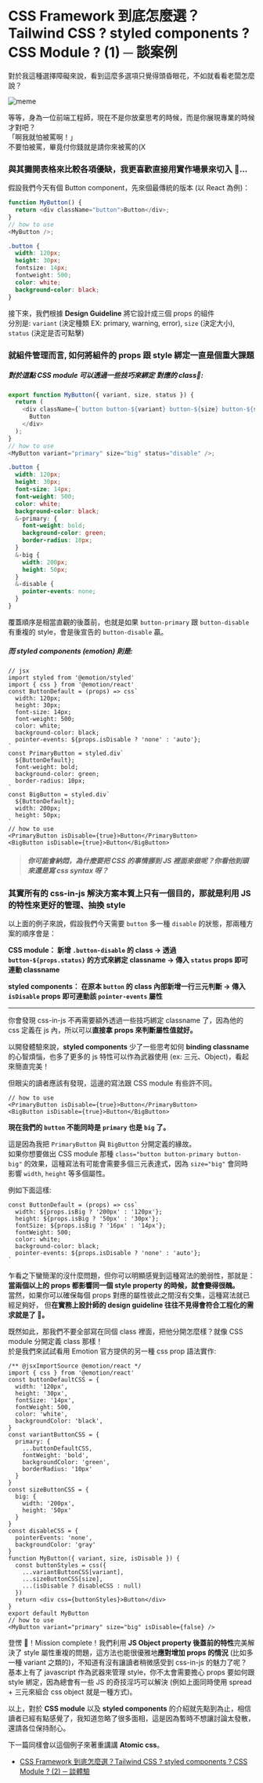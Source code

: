 # CSS Framework 到底怎麼選？Tailwind CSS ? styled components ? CSS Module ? (1) ─ 談案例

對於我這種選擇障礙來說，看到這麼多選項只覺得頭昏眼花，不如就看看老闆怎麼說？

![meme](../../../images/atomic-cssInJs-cssModule/meme.png)

等等，身為一位前端工程師，現在不是你放棄思考的時候，而是你展現專業的時候才對吧？<br>
「啊我就怕被罵啊！」<br>
不要怕被罵，畢竟付你錢就是請你來被罵的(X

### 與其攤開表格來比較各項優缺，我更喜歡直接用實作場景來切入 🔎...

假設我們今天有個 Button component，先來個最傳統的版本 (以 React 為例)：<br>

```js
function MyButton() {
  return <div className="button">Button</div>;
}
// how to use
<MyButton />;
```

```css
.button {
  width: 120px;
  height: 30px;
  fontsize: 14px;
  fontweight: 500;
  color: white;
  background-color: black;
}
```

接下來，我們根據 **Design Guideline** 將它設計成三個 props 的組件<br>
分別是: `variant` (決定種類 EX: primary, warning, error), `size` (決定大小), `status` (決定是否可點擊) <br>

### 就組件管理而言, 如何將組件的 props 跟 style 綁定一直是個重大課題

##### 對於這點 CSS module 可以透過一些技巧來綁定 對應的 class📌:

```js
export function MyButton({ variant, size, status }) {
  return (
    <div className={`button button-${variant} button-${size} button-${status}`}>
      Button
    </div>
  );
}
// how to use
<MyButton variant="primary" size="big" status="disable" />;
```

```css
.button {
  width: 120px;
  height: 30px;
  font-size: 14px;
  font-weight: 500;
  color: white;
  background-color: black;
  &-primary: {
    font-weight: bold;
    background-color: green;
    border-radius: 10px;
  }
  &-big {
    width: 200px;
    height: 50px;
  }
  &-disable {
    pointer-events: none;
  }
}
```

覆蓋順序是相當直觀的後蓋前，也就是如果 `button-primary` 跟 `button-disable` 有重複的 style，會是後宣告的 `button-disable` 贏。

##### 而 styled components (emotion) 則是:

```
// jsx
import styled from '@emotion/styled'
import { css } from '@emotion/react'
const ButtonDefault = (props) => css`
  width: 120px;
  height: 30px;
  font-size: 14px;
  font-weight: 500;
  color: white;
  background-color: black;
  pointer-events: ${props.isDisable ? 'none' : 'auto'};
`
const PrimaryButton = styled.div`
  ${ButtonDefault};
  font-weight: bold;
  background-color: green;
  border-radius: 10px;
`
const BigButton = styled.div`
  ${ButtonDefault};
  width: 200px;
  height: 50px;
`
// how to use
<PrimaryButton isDisable={true}>Button</PrimaryButton>
<BigButton isDisable={true}>Button</BigButton>
```

> ##### _你可能會納悶，為什麼要把 CSS 的事情挪到 JS 裡面來做呢？你看他到頭來還是寫 css syntax 呀？_

### 其實所有的 css-in-js 解決方案本質上只有一個目的，那就是利用 JS 的特性來更好的管理、抽換 style

以上面的例子來說，假設我們今天需要 `button` 多一種 `disable` 的狀態，那兩種方案的順序會是：<br>

**CSS module： 新增 `.button-disable` 的 class -> 透過 `button-${props.status}` 的方式來綁定 classname -> 傳入 `status` props 即可連動 classname**<br>

**styled components： 在原本 `button` 的 class 內部新增一行三元判斷 -> 傳入 `isDisable` props 即可連動該 `pointer-events` 屬性**

---

你會發現 css-in-js 不再需要額外透過一些技巧綁定 classname 了，因為他的 css 定義在 js 內，所以可以**直接拿 props 來判斷屬性值就好。**

以開發體驗來說，**styled components** 少了一些思考如何 **binding classname** 的心智煩惱，也多了更多的 js 特性可以作為武器使用 (ex: 三元、Object)，看起來簡直完美！

但眼尖的讀者應該有發現，這邊的寫法跟 CSS module 有些許不同。

```
// how to use
<PrimaryButton isDisable={true}>Button</PrimaryButton>
<BigButton isDisable={true}>Button</BigButton>
```

**現在我們的 `button` 不能同時是 `primary` 也是 `big` 了。**

這是因為我把 `PrimaryButton` 與 `BigButton` 分開定義的緣故。<br>
如果你想要做出 CSS module 那種 `class="button button-primary button-big"` 的效果，這種寫法有可能會需要多個三元表達式，因為 `size="big"` 會同時影響 `width`, `height` 等多個屬性。<br>

例如下面這樣:

```
const ButtonDefault = (props) => css`
  width: ${props.isBig ? '200px' : '120px'};
  height: ${props.isBig ? '50px' : '30px'};
  fontSize: ${props.isBig ? '16px' : '14px'};
  fontWeight: 500;
  color: white;
  background-color: black;
  pointer-events: ${props.isDisable ? 'none' : 'auto'};
`
```

乍看之下蠻簡潔的沒什麼問題，但你可以明顯感覺到這種寫法的脆弱性，那就是：<br>
**當兩個以上的 props 都影響同一個 style property 的時候，就會變得很醜。**<br>
當然，如果你可以確保每個 props 對應的屬性彼此之間沒有交集，這種寫法就已經足夠好，
但**在實務上設計師的 design guideline 往往不見得會符合工程化的需求就是了 🙈。**

既然如此，那我們不要全部寫在同個 class 裡面，把他分開怎麼樣？就像 CSS module 分開定義 class 那樣！<br>
於是我們來試試看用 Emotion 官方提供的另一種 css prop 語法實作:

```
/** @jsxImportSource @emotion/react */
import { css } from '@emotion/react'
const buttonDefaultCSS = {
  width: '120px',
  height: '30px',
  fontSize: '14px',
  fontWeight: 500,
  color: 'white',
  backgroundColor: 'black',
}
const variantButtonCSS = {
  primary: {
    ...buttonDefaultCSS,
    fontWeight: 'bold',
    backgroundColor: 'green',
    borderRadius: '10px'
  }
}
const sizeButtonCSS = {
  big: {
    width: '200px',
    height: '50px'
  }
}
const disableCSS = {
  pointerEvents: 'none',
  backgroundColor: 'gray'
}
function MyButton({ variant, size, isDisable }) {
  const buttonStyles = css({
    ...variantButtonCSS[variant],
    ...sizeButtonCSS[size],
    ...(isDisable ? disableCSS : null)
  })
  return <div css={buttonStyles}>Button</div>
}
export default MyButton
// how to use
<MyButton variant="primary" size="big" isDisable={false} />
```

登愣 👏！Mission complete！我們利用 **JS Object property 後蓋前的特性**完美解決了 style 屬性重複的問題，這方法也能很優雅地**應對增加 props 的情況** (比如多一種 variant 之類的)，不知道有沒有讓讀者稍微感受到 css-in-js 的魅力了呢？<br>
基本上有了 javascript 作為武器來管理 style，你不太會需要擔心 props 要如何跟 style 綁定，因為總會有一些 JS 的奇技淫巧可以解決 (例如上面同時使用 spread + 三元來組合 css object 就是一種方式)。

以上，對於 **CSS module** 以及 **styled components** 的介紹就先點到為止，相信讀者已經有點感覺了，我知道忽略了很多面相，這是因為暫時不想讓討論太發散，還請各位保持耐心。

下一篇同樣會以這個例子來著重講講 **Atomic css**。

- [CSS Framework 到底怎麼選？Tailwind CSS ? styled components ? CSS Module ? (2) ─ 談體驗](https://yuanwu0000.github.io/zachary-gitbook/articles/css/atomic-cssInJs-cssModule/atomic.html)
